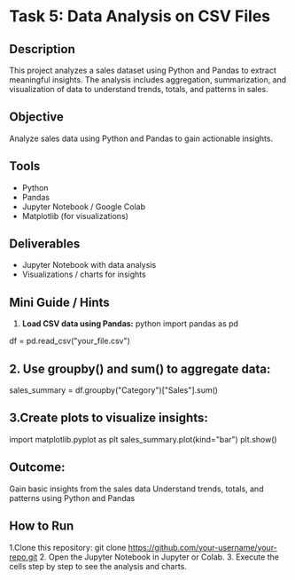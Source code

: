 # Task 5: Data Analysis on CSV Files

## Description
This project analyzes a sales dataset using Python and Pandas to extract meaningful insights. The analysis includes aggregation, summarization, and visualization of data to understand trends, totals, and patterns in sales.

## Objective
Analyze sales data using Python and Pandas to gain actionable insights.

## Tools
- Python
- Pandas
- Jupyter Notebook / Google Colab
- Matplotlib (for visualizations)

## Deliverables
- Jupyter Notebook with data analysis
- Visualizations / charts for insights

## Mini Guide / Hints
1. **Load CSV data using Pandas:**
python
import pandas as pd

df = pd.read_csv("your_file.csv")


## 2. Use groupby() and sum() to aggregate data:
sales_summary = df.groupby("Category")["Sales"].sum()

## 3.Create plots to visualize insights:
import matplotlib.pyplot as plt
sales_summary.plot(kind="bar")
plt.show()

## Outcome:
Gain basic insights from the sales data
Understand trends, totals, and patterns using Python and Pandas

## How to Run
1.Clone this repository:
git clone https://github.com/your-username/your-repo.git
2. Open the Jupyter Notebook in Jupyter or Colab.
3. Execute the cells step by step to see the analysis and charts.
